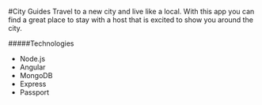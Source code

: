 #City Guides
Travel to a new city and live like a local.  With this app you can find a great place to stay with a host that is excited to show you around the city.  



#####Technologies

* Node.js
* Angular
* MongoDB
* Express
* Passport
